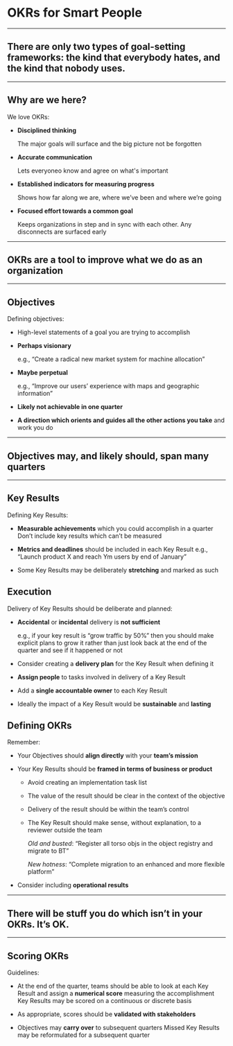 # OKRs for Smart People

---
## There are only two types of goal-setting frameworks: the kind that everybody hates, and the kind that nobody uses.
---

## Why are we here?

We love OKRs:
* **Disciplined thinking**

   The major goals will surface and the big picture not be forgotten
   
* **Accurate communication**

   Lets everyoneo know and agree on what's important
   
* **Established indicators for measuring progress**

   Shows how far along we are, where we’ve been and where we’re going
   
* **Focused effort towards a common goal**

   Keeps organizations in step and in sync with each other. Any disconnects are surfaced early
   
---
## OKRs are a tool to improve what we do as an organization
---

## Objectives

Defining objectives:

* High-level statements of a goal you are trying to accomplish

* **Perhaps visionary**

  e.g., “Create a radical new market system for machine allocation”
  
* **Maybe perpetual**

  e.g., “Improve our users’ experience with maps and geographic information”
  
* **Likely not achievable in one quarter**

* **A direction which orients and guides all the other actions you take** and work you do

---
## Objectives may, and likely should, span many quarters
---

## Key Results

Defining Key Results:

* **Measurable achievements** which you could accomplish in a quarter Don’t include key results which can’t be measured

* **Metrics and deadlines** should be included in each Key Result e.g., “Launch product X and reach Ym users by end of January”

* Some Key Results may be deliberately **stretching** and marked as such

## Execution

Delivery of Key Results should be deliberate and planned:

* **Accidental** or **incidental** delivery is **not sufficient**

  e.g., if your key result is “grow traffic by 50%” then you should make explicit plans to grow it rather than just look back at the end of the quarter and see if it happened or not

* Consider creating a **delivery plan** for the Key Result when defining it

* **Assign people** to tasks involved in delivery of a Key Result

* Add a **single accountable owner** to each Key Result

* Ideally the impact of a Key Result would be **sustainable** and **lasting**

## Defining OKRs

Remember:

* Your Objectives should **align directly** with your **team’s mission**

* Your Key Results should be **framed in terms of business or product**

  * Avoid creating an implementation task list

  * The value of the result should be clear in the context of the objective

  * Delivery of the result should be within the team’s control

  * The Key Result should make sense, without explanation, to a reviewer outside the team

    *Old and busted*: “Register all torso objs in the object registry and migrate to BT”
  
    *New hotness*: “Complete migration to an enhanced and more flexible platform”

* Consider including **operational results**

---
## There will be stuff you do which isn’t in your OKRs. It’s OK.
---

## Scoring OKRs

Guidelines:

* At the end of the quarter, teams should be able to look at each Key Result and assign a **numerical score** measuring the accomplishment Key Results may be scored on a continuous or discrete basis

* As appropriate, scores should be **validated with stakeholders**

* Objectives may **carry over** to subsequent quarters Missed Key Results may be reformulated for a subsequent quarter



